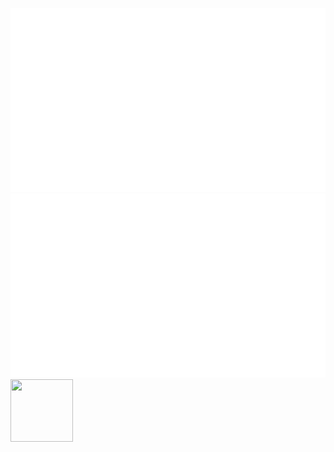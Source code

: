 ![](https://github.com/Metasins/Stats/blob/master/generated/overview.svg)
![](https://github.com/Metasins/Stats/blob/master/generated/languages.svg)
<img align="left" width="100" height="100" src="https://github.com/Metasins/Stats/blob/master/generated/overview.svg/100/100">
